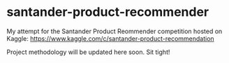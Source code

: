 # santander-product-recommender

My attempt for the Santander Product Reommender competition hosted on Kaggle:
https://www.kaggle.com/c/santander-product-recommendation

Project methodology will be updated here soon. Sit tight!
